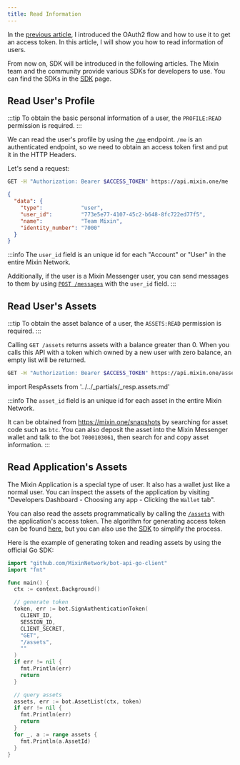 ```yaml
---
title: Read Information
---
```


In the [previous article](./oauth), I introduced the OAuth2 flow and how to use it to get an access token. In this article, I will show you how to read information of users.

From now on, SDK will be introduced in the following articles. The Mixin team and the community provide various SDKs for developers to use. You can find the SDKs in the [SDK](/resources/sdk) page.

## Read User's Profile

:::tip
To obtain the basic personal information of a user, the `PROFILE:READ` permission is required.
:::

We can read the user's profile by using the [`/me`](/api/users/profile) endpoint. `/me` is an authenticated endpoint, so we need to obtain an access token first and put it in the HTTP Headers.

Let's send a request:

```bash
GET -H "Authorization: Bearer $ACCESS_TOKEN" https://api.mixin.one/me
```

```json title="Response"
{
  "data": {
    "type":            "user",
    "user_id":         "773e5e77-4107-45c2-b648-8fc722ed77f5",
    "name":            "Team Mixin",
    "identity_number": "7000"
  }
}
```

:::info
The `user_id` field is an unique id for each "Account" or "User" in the entire Mixin Network.

Additionally, if the user is a Mixin Messenger user, you can send messages to them by using [`POST /messages`](/api/messages/send) with the `user_id` field.
:::

## Read User's Assets

:::tip
To obtain the asset balance of a user, the `ASSETS:READ` permission is required.
:::

Calling `GET /assets` returns assets with a balance greater than 0. When you calls this API with a token which owned by a new user with zero balance, an empty list will be returned.

```bash
GET -H "Authorization: Bearer $ACCESS_TOKEN" https://api.mixin.one/assets
```

import RespAssets from '../../_partials/_resp.assets.md'

<RespAssets />

:::info
The `asset_id` field is an unique id for each asset in the entire Mixin Network.

It can be obtained from https://mixin.one/snapshots by searching for asset code such as `btc`. You can also deposit the asset into the Mixin Messenger wallet and talk to the bot `7000103061`, then search for and copy asset information.
:::

## Read Application's Assets

The Mixin Application is a special type of user. It also has a wallet just like a normal user. You can inspect the assets of the application by visiting "Developers Dashboard - Choosing any app - Clicking the `Wallet` tab".

You can also read the assets programmatically by calling the [`/assets`](/api/assets/assets) with the application's access token. The algorithm for generating access token can be found [here](../guide/generate-jwt-token), but you can also use the [SDK](/resources/sdk) to simplify the process.

Here is the example of generating token and reading assets by using the official Go SDK:

```go
import "github.com/MixinNetwork/bot-api-go-client"
import "fmt"

func main() {
  ctx := context.Background()

  // generate token
  token, err := bot.SignAuthenticationToken(
    CLIENT_ID,
    SESSION_ID,
    CLIENT_SECRET,
    "GET",
    "/assets",
    ""
  )
  if err != nil {
    fmt.Println(err)
    return
  }

  // query assets
  assets, err := bot.AssetList(ctx, token)
  if err != nil {
    fmt.Println(err)
    return
  }
  for _, a := range assets {
    fmt.Println(a.AssetId)
  }
}
```

